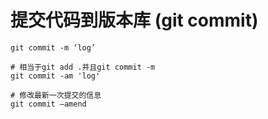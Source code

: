 
# 提交代码到版本库 (git commit)
```shell
git commit -m ‘log’

# 相当于git add .并且git commit -m
git commit -am 'log'

# 修改最新一次提交的信息
git commit —amend
```